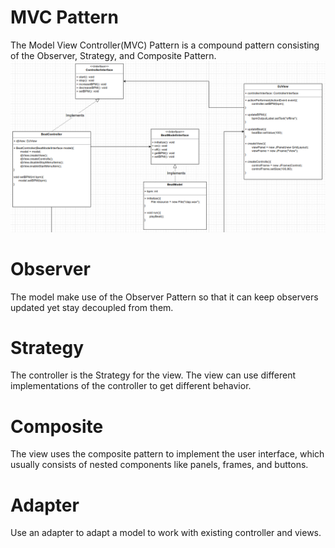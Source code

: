 # MVC Pattern
The Model View Controller(MVC) Pattern is a compound pattern consisting of the Observer, Strategy, and Composite Pattern.
![img.png](src/images/img.png)

# Observer
The model make use of the Observer Pattern so that it can keep observers updated yet stay decoupled from them.

# Strategy
The controller is the Strategy for the view. The view can use different implementations of the controller to get different behavior.

# Composite
The view uses the composite pattern to implement the user interface, which usually consists of nested components like panels, frames, and buttons.

# Adapter
Use an adapter to adapt a model to work with existing controller and views.